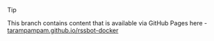 > [!TIP]
> This branch contains content that is available via GitHub Pages
> here - [tarampampam.github.io/rssbot-docker](https://tarampampam.github.io/rssbot-docker/)
